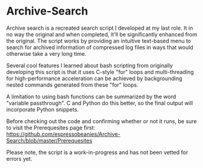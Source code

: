 # Archive-Search

Archive search is a recreated search script I developed at my last role. It in no way the original and when completed, it'll be significantly enhanced from the original. The script works by providing an intuitive text-based menu to search for archived information of compressed log files in ways that would otherwise take a very long time.

Several cool features I learned about bash scripting from originally developing this script is that it uses C-style "for" loops and multi-threading for high-performance acceleration can be achieved by backgrounding nested commands generated from these "for" loops.

A limitation to using bash functions can be summarized by the word "variable passthrough". C and Python do this better, so the final output will incorporate Python snippets.

Before checking out the code and confirming whether or not it runs, be sure to visit the Prerequesites page first: https://github.com/espressobeanies/Archive-Search/blob/master/Prerequesites

Please note, the script is a work-in-progress and has not been vetted for errors yet.
